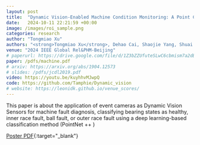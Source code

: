 ```yaml
---
layout: post
title:  "Dynamic Vision-Enabled Machine Condition Monitoring: A Point Cloud-Based Diagnostic Methodology"
date:   2024-10-11 22:21:59 +00:00
image: /images/roi_sample.png
categories: research
author: "Tongmiao Xu"
authors: "<strong>Tongmiao Xu</strong>, Dehao Cai, Shaojie Yang, Shuai Gu, Xiang Li"
venue: "2024 IEEE Global Rel&PHM-Beijing"
# paperurl: https://drive.google.com/file/d/1Z3bZZUfuteSLwC6cbmism7a2dBd0aDGa/view?usp=sharing
paper: /pdfs/machine.pdf
# arxiv: https://arxiv.org/abs/1904.12573
# slides: /pdfs/jcdl2019.pdf
video: https://youtu.be/kuyhhvMJwpQ
code: https://github.com/Tamphie/Dynamic_vision
# website: https://leonidk.github.io/venue_scores/
---
```

This paper is about the application of event cameras as Dynamic Vision Sensors for machine fault diagnosis, classifying bearing states as healthy, inner race fault, ball fault, or outer race fault using a deep learning-based classification method (PointNet ++ )

[Poster PDF](/pdfs/machine.pdf){:target="_blank"}